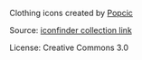 
Clothing icons created by [Popcic](https://www.iconfinder.com/popcic)

Source: [iconfinder collection link](https://www.iconfinder.com/iconsets/clothing-and-accessories-1)

License: Creative Commons 3.0
